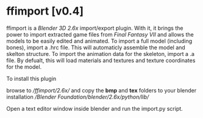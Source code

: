 ffimport [v0.4]
==============
ffimport is a <i>Blender 3D 2.6x</i> import/export plugin. With it, it brings the power to import extracted game files from <i>Final Fantasy VII</i> and allows the models to be easily edited and animated. To import a full model (including bones), import a .hrc file. This will automaticly assemble the model and skelton structure. To import the animation data for the skeleton, import a .a file. By defualt, this will load materials and textures and texture coordinates for the model.

To install this plugin

browse to <i>/ffimport/2.6x/</i> and copy the <b>bmp</b> and <b>tex</b> folders to your blender installation <i>/Blender Foundation/blender/2.6x/python/lib/</i>

Open a text editor window inside blender and run the import.py script.